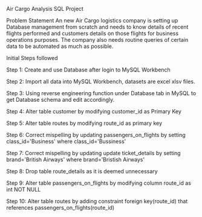 Air Cargo Analysis SQL Project

Problem Statement
An new Air Cargo logistics company is setting up Database management from scratch and needs to know details of recent flights performed and customers details on those flights for business operations purposes. The company also needs routine queries of certain data to be automated as much as possible. 

Initial Steps followed

Step 1: Create and use Database after login to MySQL Workbench

Step 2: Import all data into MySQL Workbench, datasets are excel xlsv files.

Step 3: Using reverse engineering function under Database tab in MySQL to get Database schema and edit accordingly.

Step 4: Alter table customer by modifying customer_id as Primary Key

Step 5: Alter table routes by modifying route_id as primary key

Step 6: Correct mispelling by updating passengers_on_flights by setting class_id='Business' where class_id='Bussiness'

Step 7: Correct mispelling by updating update ticket_details by setting brand='British Airways'
where brand='Bristish Airways'

Step 8: Drop table route_details as it is deemed unnecessary

Step 9: Alter table passengers_on_flights by modifying column route_id as int NOT NULL

Step 10: Alter table routes by adding constraint foreign key(route_id) that references passengers_on_flights(route_id)



